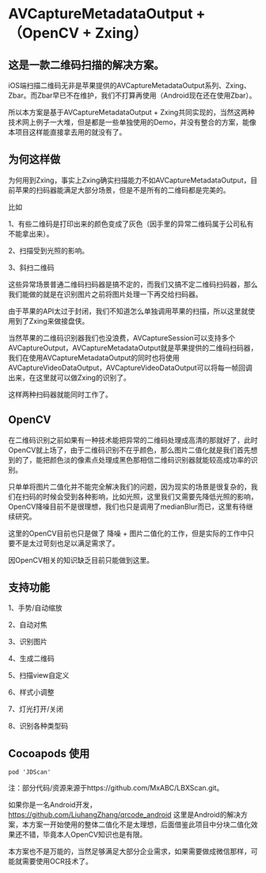 # AVCaptureMetadataOutput + （OpenCV + Zxing）


## 这是一款二维码扫描的解决方案。

iOS端扫描二维码无非是苹果提供的AVCaptureMetadataOutput系列、Zxing、Zbar。而Zbar早已不在维护，我们不打算再使用（Android现在还在使用Zbar）。
   
所以本方案是基于AVCaptureMetadataOutput + Zxing共同实现的，当然这两种技术网上例子一大堆，但是都是一些单独使用的Demo，并没有整合的方案，能像本项目这样能直接拿去用的就没有了。 

## 为何这样做
为何用到Zxing，事实上Zxing确实扫描能力不如AVCaptureMetadataOutput，目前苹果的扫码器能满足大部分场景，但是不是所有的二维码都是完美的。

比如

  1、有些二维码是打印出来的颜色变成了灰色（因手里的异常二维码属于公司私有不能拿出来）。
  
  2、扫描受到光照的影响。
  
  3、斜扫二维码
  
这些异常场景普通二维码扫码器是搞不定的，而我们又搞不定二维码扫码器，那么我们能做的就是在识别图片之前将图片处理一下再交给扫码器。

由于苹果的API太过于封闭，我们不知道怎么单独调用苹果的扫描，所以这里就使用到了Zxing来做接盘侠。 

当然苹果的二维码识别器我们也没浪费，AVCaptureSession可以支持多个AVCaptureOutput，AVCaptureMetadataOutput就是苹果提供的二维码扫码器，我们在使用AVCaptureMetadataOutput的同时也将使用AVCaptureVideoDataOutput，AVCaptureVideoDataOutput可以将每一帧回调出来，在这里就可以做Zxing的识别了。

这样两种扫码器就能同时工作了。

 
## OpenCV

在二维码识别之前如果有一种技术能把异常的二维码处理成高清的那就好了，此时OpenCV就上场了，由于二维码识别不在乎颜色，那么图片二值化就是我们首先想到的了，能把颜色淡的像素点处理成黑色那相信二维码识别器就能较高成功率的识别。

只单单将图片二值化并不能完全解决我们的问题，因为现实的场景是很复杂的，我们在扫码的时候会受到各种影响，比如光照，这里我们又需要先降低光照的影响，OpenCV降噪目前不是很理想，我们也只是调用了medianBlur而已，这里有待继续研究。



这里的OpenCV目前也只是做了 降噪 + 图片二值化的工作，但是实际的工作中只要不是太过苛刻也足以满足需求了。


因OpenCV相关的知识缺乏目前只能做到这里。


## 支持功能

1、手势/自动缩放

2、自动对焦

3、识别图片

4、生成二维码

5、扫描view自定义

6、样式小调整

7、灯光打开/关闭

8、识别各种类型码

## Cocoapods 使用 

``` 
pod 'JDScan'

```

注：部分代码/资源来源于https://github.com/MxABC/LBXScan.git。

如果你是一名Android开发，https://github.com/LiuhangZhang/qrcode_android 这里是Android的解决方案，本方案一开始使用的整体二值化不是太理想，后面借鉴此项目中分块二值化效果还不错，毕竟本人OpenCV知识也是有限。

本方案也不是万能的，当然足够满足大部分企业需求，如果需要做成微信那样，可能就需要使用OCR技术了。
